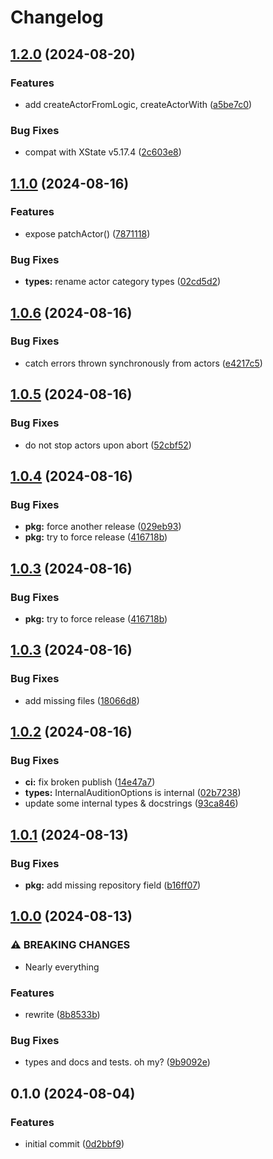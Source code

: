 # Changelog

## [1.2.0](https://github.com/boneskull/xstate-audition/compare/xstate-audition-v1.1.0...xstate-audition-v1.2.0) (2024-08-20)


### Features

* add createActorFromLogic, createActorWith ([a5be7c0](https://github.com/boneskull/xstate-audition/commit/a5be7c07903204eda4139c8004fc3fa4bdb80727))


### Bug Fixes

* compat with XState v5.17.4 ([2c603e8](https://github.com/boneskull/xstate-audition/commit/2c603e8078e25f5a425682a151db030b380257ca))

## [1.1.0](https://github.com/boneskull/xstate-audition/compare/xstate-audition-v1.0.6...xstate-audition-v1.1.0) (2024-08-16)


### Features

* expose patchActor() ([7871118](https://github.com/boneskull/xstate-audition/commit/7871118eb7349922a884ecc1ef00ba63c725df83))


### Bug Fixes

* **types:** rename actor category types ([02cd5d2](https://github.com/boneskull/xstate-audition/commit/02cd5d23242efc192279391a91b4e4becca7526f))

## [1.0.6](https://github.com/boneskull/xstate-audition/compare/xstate-audition-v1.0.5...xstate-audition-v1.0.6) (2024-08-16)


### Bug Fixes

* catch errors thrown synchronously from actors ([e4217c5](https://github.com/boneskull/xstate-audition/commit/e4217c588817c604365596102572974e4ab59f7d))

## [1.0.5](https://github.com/boneskull/xstate-audition/compare/xstate-audition-v1.0.4...xstate-audition-v1.0.5) (2024-08-16)


### Bug Fixes

* do not stop actors upon abort ([52cbf52](https://github.com/boneskull/xstate-audition/commit/52cbf52d38ea3e8e9187285638f527e52e5aed02))

## [1.0.4](https://github.com/boneskull/xstate-audition/compare/xstate-audition-v1.0.3...xstate-audition-v1.0.4) (2024-08-16)


### Bug Fixes

* **pkg:** force another release ([029eb93](https://github.com/boneskull/xstate-audition/commit/029eb93b6018c33b856ffdda3478a5b79e9a445d))
* **pkg:** try to force release ([416718b](https://github.com/boneskull/xstate-audition/commit/416718be0e6fcf7437fcadf4cacce554d001963d))

## [1.0.3](https://github.com/boneskull/xstate-audition/compare/xstate-audition-v1.0.3...xstate-audition-v1.0.3) (2024-08-16)


### Bug Fixes

* **pkg:** try to force release ([416718b](https://github.com/boneskull/xstate-audition/commit/416718be0e6fcf7437fcadf4cacce554d001963d))

## [1.0.3](https://github.com/boneskull/xstate-audition/compare/xstate-audition-v1.0.2...xstate-audition-v1.0.3) (2024-08-16)


### Bug Fixes

* add missing files ([18066d8](https://github.com/boneskull/xstate-audition/commit/18066d840ac152dffa685a6546ef116ec3762940))

## [1.0.2](https://github.com/boneskull/xstate-audition/compare/xstate-audition-v1.0.1...xstate-audition-v1.0.2) (2024-08-16)


### Bug Fixes

* **ci:** fix broken publish ([14e47a7](https://github.com/boneskull/xstate-audition/commit/14e47a73fa26d4c27a4064792849d7e8d38f3028))
* **types:** InternalAuditionOptions is internal ([02b7238](https://github.com/boneskull/xstate-audition/commit/02b7238ba4f11db69a71236ca92b99a6da66175a))
* update some internal types & docstrings ([93ca846](https://github.com/boneskull/xstate-audition/commit/93ca8462bef2adf3c0ff8541c4fc50b6795166f8))

## [1.0.1](https://github.com/boneskull/xstate-audition/compare/xstate-audition-v1.0.0...xstate-audition-v1.0.1) (2024-08-13)


### Bug Fixes

* **pkg:** add missing repository field ([b16ff07](https://github.com/boneskull/xstate-audition/commit/b16ff070f2ce98d3ecf41a5085237fab821665d2))

## [1.0.0](https://github.com/boneskull/xstate-audition/compare/xstate-audition-v0.1.0...xstate-audition-v1.0.0) (2024-08-13)


### ⚠ BREAKING CHANGES

* Nearly everything

### Features

* rewrite ([8b8533b](https://github.com/boneskull/xstate-audition/commit/8b8533b459365cac879a4aeb54c22c2b32a05c2e))


### Bug Fixes

* types and docs and tests. oh my? ([9b9092e](https://github.com/boneskull/xstate-audition/commit/9b9092e875cffe205166c42fa461808ec94f8f69))

## 0.1.0 (2024-08-04)


### Features

* initial commit ([0d2bbf9](https://github.com/boneskull/xstate-audition/commit/0d2bbf9b4751eb5747fcf98a945f26782595d3c0))
